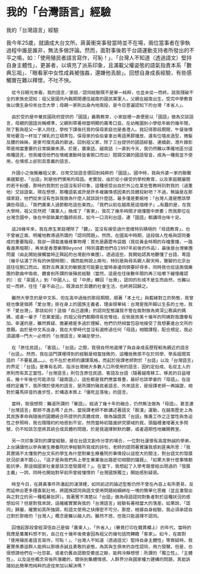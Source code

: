 # 我的「台灣語言」經驗

我的「台灣語言」經驗
 
我今年25歲，就讀成大台文所。蔣黃衝突事發當時並不在場，兩位當事者在爭執過程中誰是誰非，無法多做評論。然而，面對事後若干台語運動支持者所發出的不平之鳴，如：「使用殖民者語言寫作，可恥！」、「台灣人不知道（透過語文）堅持自身主體性」，更甚者，以填充了派系印象，且滿載父權姿態的語氣指責本系「數典忘祖」、「眼看家中女性成員被強姦，還嫌他丟臉」。回想自身成長經驗，有些感觸實在難以釋懷，不吐不快。
 
      從今日眼光來看，我的語言／家庭／認同經驗既不是單一純粹，也並未從一而終。就我殘破不全的家族史認知：祖父是國共內戰期間遷往越南的國民黨軍人，父親在越南出生，受完中學教育後以僑生身份來台念大學；母親一家則出身內地南投，是今日普遍認知下的台灣「本省人」。
 
      由於受的是中華民國政府提供的「國語」義務教育，小家庭裡一直便是以「國語」做為交談語言，母親的國語尚稱標準，父親則帶著相當明顯的廣粵口音。在幼稚園到小學低年級的幾年間，除了暫與祖父一家人同住，學校下課後托育的保母家庭也是香港人。我記得那段期間，午餐後慣常地要泡一杯加了煉乳的立頓茶包，保母家的伯伯會拿出粵語黑膠播放，還有位嘻皮造型，捲髮及腰的姊姊，是麥可傑克森的歌迷。回到祖父家，除了三台提供的國語綜藝、連續劇，港片錄影帶是相當重要的日常娛樂來源。於是，廣東話、越南話（一直到今天，我仍然難以準確地區分這兩種語言，但我確信他們在情緒激動時皆會脫口而出）腔調交雜的國語發音，成為一種我並不使用，在情感上卻別具意義的語言。
 
      升國小之後搬離祖父家，日常交談語言便回到純粹的「國語」。國中時，我與外婆一家的聯繫漸趨緊密，「台語」則是他們慣用的母語。老實說，由於從小接受的學校教育，以及家庭親屬間的若干紛擾，那時的我對於台語沒有好印象，這種感受出自於外公在某些管教時刻對我的（過重地）交談語氣，現在想想，那種語氣或許是許多複雜情感因素的具體投射吧？不過，無論是在那個家庭，他們從來沒有告訴我做為什麼人就該說什麼話，最多僅是委婉地：「台灣人還是應該學講些母語」、「我們廣東人過節都吃這些東西」、「我們以前在越南是這個樣子」…有趣的是，在我大學時，祖父突然把「廣東人」換成了「客家」，我花了幾年時間才搞懂箇中原委；而我那位在台灣念國中，後在中部執業的醫師叔叔，如今一口流利台語，連「國語」都講得台味十足。
 
      這20幾年來，我在原生家庭裡除了「聽」，並沒有接受過什麼樣特別積極的「母語教育」，也不曾被正面、明確地教導過所謂的「認同問題」。然而，在國高中時期，這段個人性格與認同養成的重要階段，我卻一頭栽進幾樣事物裡：首先是霹靂布袋戲（我從黃金時期的存檔重播，一路看進黑暗期），再來是香港樂隊Beyond（特別喜歡他們在1997年前後的作品），最後是台灣樂團閃靈（由此開始接觸當時正興起的台灣創作樂團）。透過這些，我開始認真地聽懂了台語、粵語（幾乎佔滿了所有的休閒時間），偶而能夠說上兩句，特別是與母系親人聊天時，蹩腳的北京台語往往脫口而出。我對古典漢文的敏銳度可能要比當時身邊同儕要好得多，同時我也從這兩個樂團的歌曲中吸收、體會到所謂的後殖民經驗（當然，這是在往後數年間的再三咀嚼下緩慢確認的）：從「英國人」到「中國人」、從「中原」轉回「台灣」，認同的形成不是生而自然，也難以從一而終，往往「身不由己」，既源自於具體的社會生活，也終將回歸之。
 
      雖然大學念的是中文系，但在高中過後的那段期間，順著「本土化」與藍綠對立的勢態，我曾經也像是個將「愛台灣」掛在身上的國族主義者，理由很單純：台灣是我所賴以生長的土地，我不「愛台灣」，那該如何？這個「自己選擇」的認同型態讓我不管在面對做為資深公務員的媽媽，或者一輩子「忠黨愛國」的祖父母們都顯得有些彆扭，反倒是旅美十幾年的阿姨對我讚譽有加。幸運的是，雖然質疑、擔憂總是多過於理解，他們仍然相當包容地接受了我想要進台文所的意願。由於是中文系出身，我在大學時代並沒有選修過任何「母語」相關課程，配合規定，我必須選擇一門大一必修的「台灣語言」來補足學分。
 
      在「原住民語」、「客語」、「台語」之間，我很自然地選擇了與自身成長歷程較為親近的語言「台語」。然而，我在這門課裡得到的經驗是相當挫敗的，這種挫敗感不在於同學、學長姐間耳語的「不要亂選……」、也不在於老師的講課風格。而起於授課老師對於「台語」以及「台灣語言」的界定：「台語」是專有名詞，指涉台灣絕大多數人口所使用的語言，因約定俗成、名從主人的原則而有其正當性。「台灣語言」則包含原住民語、客語及台語（隨著越南移工、移民的日益增長，幾十年後也可能添加「越南語」），這些都是我們應當尊重，最好也該學會的「母語」。在這樣的定義下，我所慣於使用的語言，是所謂的殖民者語言、外來語言，是授課老師一再論證，相對於羅馬拼音的進步性，於構造本質上「僵死且落後」的語言。
 
      當時，我很想問：難道所謂的「華語」，經過了幾十年的融合，仍然無法做為「母語」，甚至連「台灣語言」都排不進去嗎？此外，當授課老師不斷講述著語文「脫漢」運動，在越南歷史上為其民族革命與隨後的國體統合所提供的具體成效，做為論證其「台語」推廣工作之正當性與急迫性之參照時，我也隱隱約約地感到不安。然而當時初踏進研究領域的我，頭腦裡激增著太多問號，仍不知該怎麼將其統合成具體的問題，於是我選擇默默的聽，或者週期性地離開教室。
 
      另一次印象深刻的課堂經驗，是在台語文創作分享的場合，一位對社運懷有高度熱誠的學弟，上台誦讀他以參與樂生療養院抗爭經驗所寫成的詩句，老師的提問著實讓我感到匪夷所思：「我其實搞不太懂我們台文系的學生為什麼對樂生療養院的事情投以這麼大的關注，對台語文的發展狀況卻漠不關心」、「這才是與我們系上學生畢業後出路密切相關的議題」、「如果大家什麼事情都能抗爭，那這個國家社會是該怎麼發展呢？」。在當下，我想起了入學考題曾經出現過的「發展主義」一詞，同時也開始對早前所曾經憧憬的「台灣國族獨立」開始感到疑惑。
 
      時至今日，在蔣黃事件所激起的漣漪裡，如同前述的論述型態仍然不曾在內容上有所更易，反而延伸出更多理直氣壯地，將國族認同與語文使用問題給綑綁在一塊的簡單化思維（並且激發出與之對立的另一種粗暴批評）。我著實不清楚以「台語」做為母語認同對象者對於這種狀況的感想如何？但是對我來說，這確確實實與我的「台灣語言」經驗有著相當大的落差。如果說，「認同」歸屬，確實如其所強調，和語文使用之抉擇密不可分。那麼，根據自身經驗，我必須承認自己對於那樣的「台灣人」概念是難以融入的。雖然不捨，但我只能選擇不認同。
 
      回憶起那段曾經深信自己是個「廣東人」、「外省人」（畢竟打印在籍貫欄上）的年代，當時的我應是萬萬料想不到，自己在十幾年後竟會因為祖父的幾句話而轉籍「客家」。如今，在面對「使用殖民者語言寫作，可恥！」、「台灣人不知道（透過語文）堅持自身主體性」等質疑時，我著實羨慕這群人能夠以那樣赤誠且勇敢的姿態，為其與生俱來的血性認同，用力發聲。但是，也很想請他們在一吐怨氣、或者仍舊自認飽受委屈之餘，能夠冷靜想想：所謂的「獨立性」、「主體性」，以及這些概念背後所潛藏的，關係到集體情感、人群界分與國家權力建構的問題，真能訴諸如此簡單而純粹的途徑來加以解決嗎？
